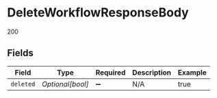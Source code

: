 # DeleteWorkflowResponseBody

200


## Fields

| Field              | Type               | Required           | Description        | Example            |
| ------------------ | ------------------ | ------------------ | ------------------ | ------------------ |
| `deleted`          | *Optional[bool]*   | :heavy_minus_sign: | N/A                | true               |